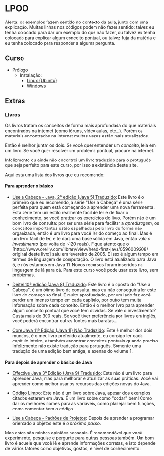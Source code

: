 # LPOO



Alerta: os exemplos fazem sentido no contexto da aula, junto com uma explicação.
Muitas linhas nos códigos podem não fazer sentido:
talvez eu tenha colocado para dar um exemplo do que não fazer,
ou talvez eu tenha colocado para explicar algum conceito pontual,
ou talvez fuja da matéria e eu tenha colocado para responder a alguma pergunta.

## Curso

* Prólogo
    * Instalação:
        * [Linux (Ubuntu)](lpoo_files/curso/00-install/linux/00-tuto_instal_linux_ubuntu.md)
        * [Windows](lpoo_files/curso/00-install/windows/00-tuto_instal_windows.md)

## Extras

### Livros

Os livros tratam os conceitos de forma mais aprofundada do que materiais encontrados na internet (como fóruns, vídeo aulas, etc...).
Porém os materiais encontrados na internet muitas vezes estão mais atualizados.

Então é melhor juntar os dois.
Se você quer entender um *conceito*, leia em um livro.
Se você quer resolver um problema pontual, procure na internet.

Infelizmente eu ainda não encontrei um livro traduzido para o protuguês que seja perfeito para este curso, por isso a existência deste site.

Aqui está uma lista dos livros que eu recomendo:

#### Para aprender o básico

* [Use a Cabeça - Java, 2ª edição (Java 5) Traduzido](http://www.altabooks.com.br/use-a-cabeca-java-2-ed..html):
Este livro é o primeiro que eu recomendo, a série "Use a Cabeça" é uma série perfeita para quem está começando a aprender uma nova ferramenta.
Esta série tem um estilo realmente fácil de ler e de fixar o conhecimento, se você praticar os exercícios do livro.
Porém não é um bom livro de consulta: por ser uma série para facilitar a *apredizagem*,
os conceitos importantes estão espalhados pelo livro de forma não organizada, então é um livro para você ler do começo ao final.
Mas é um livro fácil de ler, e te dará uma base sólida em Java, então *vale o investimento* (por volta de \~120 reais).
Fique atento que o [https://www.oreilly.com/library/view/head-first-java/0596009208/ original deste livro] saiu em fevereiro de 2005.
E isso é algum tempo em termos de linguagem de computação.
O livro está atualizado para Java 5, e nós estamos em Java 11.
Novos recursos foram inseridos na linguagem de lá para cá.
Para este curso você pode usar este livro, sem problemas.


* [Deitel 10ª edição (Java 8) Traduzido](https://www.amazon.com.br/Java®-como-programar-Paul-Deitel/dp/8543004799):
Este livro é o oposto do "Use a Cabeça", é um ótimo livro de consulta, mas eu não conseguiria ler este livro do começo ao final.
É muito aprofundado, por um lado faz você perder um imenso tempo em cada capítulo, por outro tem muita informação sobre cada conceito.
Então é o melhor livro para aprender algum conceito pontual que você tem dúvidas.
Se vale o investimento? Custa mais de 300 reais.
Se você tiver preferência por livros em inglês, você poderá encontrar outras fontes mais baratas...

* [Core Java 11ª Edição (Java 11) Não Traduzido](http://horstmann.com/corejava/):
Este é melhor dos dois mundos, é o meu livro preferido atualmente, eu consigo ler cada capítulo inteiro, e também encontrar conceitos pontuais quando preciso.
Infelizmente não existe tradução para português.
Somente uma tradução de uma edição bem antiga, e apenas do volume 1.

#### Para depois de aprender o básico de Java

* [Effective Java 3ª Edição (Java 9) Traduzido](https://www.amazon.com.br/Java-Efetivo-Melhores-Práticas-Plataforma/dp/8550804622):
Este não é um livro para aprender Java, mas para melhorar e atualizar as suas práticas.
Você vai aprender como melhor usar os recursos das edições novas do Java.

* [Código Limpo](https://www.amazon.com.br/C%C3%B3digo-limpo-Robert-C-Martin/dp/8576082675):
Este não é um livro sobre Java, apesar dos exemplos citados estarem em Java.
É um livro sobre como "codar" bem!
Como dar os melhores nomes para as variáveis, como planejar bem funções, como comentar bem o código...

* [Use a Cabeça - Padrões de Projetos](https://www.amazon.com.br/Cabeça-Padrões-Projetos-Eric-Freeman/dp/8576081741):
Depois de aprender a programar orientado a objetos este é *o próximo passo*.




Mas estas são minhas opiniões pessoais.
É recomendável que você experimente, pesquise e pergunte para outras pessoas também.
Um bom livro é aquele que você lê e aprende informações corretas, e isto depende de vários fatores como objetivos, gostos, e nível de conhecimento:

